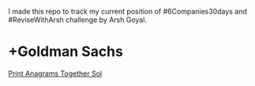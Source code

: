 I made this repo to track my current position of #6Companies30days and #ReviseWithArsh challenge by Arsh Goyal.
# +Goldman Sachs
[Print Anagrams Together ](https://practice.geeksforgeeks.org/problems/print-anagrams-together/1/)[Sol](https://github.com/VIPIN-creator/6Companies30Days/blob/main/Goldman%20Sachs/Day1/Q1.cpp)
